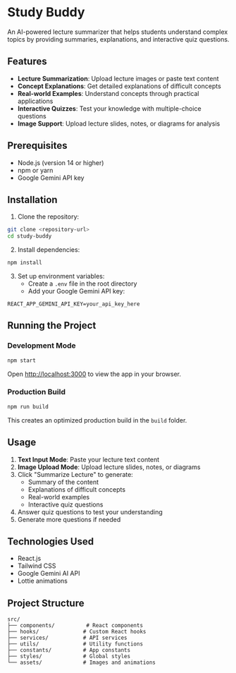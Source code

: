 # Study Buddy

An AI-powered lecture summarizer that helps students understand complex topics by providing summaries, explanations, and interactive quiz questions.

## Features

- **Lecture Summarization**: Upload lecture images or paste text content
- **Concept Explanations**: Get detailed explanations of difficult concepts
- **Real-world Examples**: Understand concepts through practical applications
- **Interactive Quizzes**: Test your knowledge with multiple-choice questions
- **Image Support**: Upload lecture slides, notes, or diagrams for analysis

## Prerequisites

- Node.js (version 14 or higher)
- npm or yarn
- Google Gemini API key

## Installation

1. Clone the repository:
```bash
git clone <repository-url>
cd study-buddy
```

2. Install dependencies:
```bash
npm install
```

3. Set up environment variables:
   - Create a `.env` file in the root directory
   - Add your Google Gemini API key:
```
REACT_APP_GEMINI_API_KEY=your_api_key_here
```

## Running the Project

### Development Mode
```bash
npm start
```
Open [http://localhost:3000](http://localhost:3000) to view the app in your browser.

### Production Build
```bash
npm run build
```
This creates an optimized production build in the `build` folder.

## Usage

1. **Text Input Mode**: Paste your lecture text content
2. **Image Upload Mode**: Upload lecture slides, notes, or diagrams
3. Click "Summarize Lecture" to generate:
   - Summary of the content
   - Explanations of difficult concepts
   - Real-world examples
   - Interactive quiz questions
4. Answer quiz questions to test your understanding
5. Generate more questions if needed

## Technologies Used

- React.js
- Tailwind CSS
- Google Gemini AI API
- Lottie animations

## Project Structure

```
src/
├── components/          # React components
├── hooks/              # Custom React hooks
├── services/           # API services
├── utils/              # Utility functions
├── constants/          # App constants
├── styles/             # Global styles
└── assets/             # Images and animations
```
